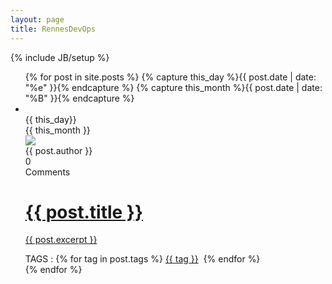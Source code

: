 ```yaml
---
layout: page
title: RennesDevOps
---
```

{% include JB/setup %}

<ul class="posts">
  {% for post in site.posts %}
  {% capture this_day %}{{ post.date | date: "%e" }}{% endcapture %}
  {% capture this_month %}{{ post.date | date: "%B" }}{% endcapture %}
    <li>
		<div class="leftbox">
			<span class="arrow">&nbsp;</span>
			<div class="datebox">
			  <span class="day">{{ this_day}}</span><br>
			  <span class="month">{{ this_month }}</span>
			</div>
			<div class="avatarbox">
				<img src="http://lorempixel.com/56/56/people"><br>
				{{ post.author }}
			</div>
			<div class="commentbox">
				<span class="nbr-comments">0</span>
				<br>
				Comments
			</div>
		</div>
		<div class="rightbox bordered">
			<a href="{{ BASE_PATH }}{{ post.url }}">
				<h1>{{ post.title }}</h1>
				<p>{{ post.excerpt }}</p>
			</a>
			<div class="tagsbox">
				TAGS : 
				{% for tag in post.tags %}
				<a href="/tags.html#{{ tag }}">{{ tag }}</a>&nbsp;
				{% endfor %}
			</div>
		</div>
	</li>
  {% endfor %}
</ul>